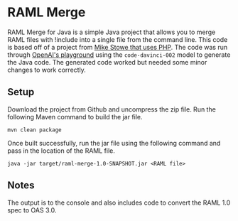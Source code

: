 # RAML Merge
RAML Merge for Java is a simple Java project that allows you to merge RAML files with !include into a single file from the command line. This code is based off of a project from [Mike Stowe that uses PHP](https://github.com/mikestowe/php-ramlMerge). The code was run through [OpenAI's playground](https://beta.openai.com/playground) using the `code-davinci-002` model to generate the Java code. The generated code worked but needed some minor changes to work correctly.

## Setup

Download the project from Github and uncompress the zip file. Run the following Maven command to build the jar file.

```mvn clean package```

Once built successfully, run the jar file using the following command and pass in the location of the RAML file.

```java -jar target/raml-merge-1.0-SNAPSHOT.jar <RAML file>```

## Notes

The output is to the console and also includes code to convert the RAML 1.0 spec to OAS 3.0.